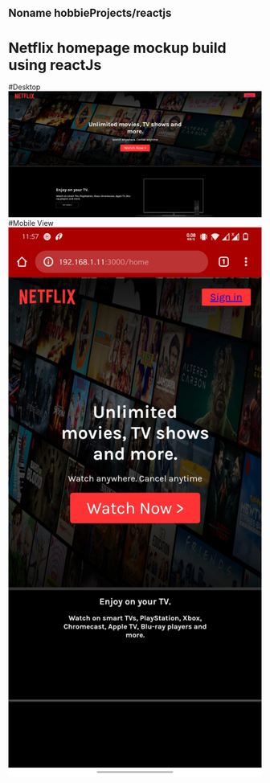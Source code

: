 ## Noname hobbieProjects/reactjs
# Netflix homepage mockup build using reactJs
#Desktop
<img src="https://raw.githubusercontent.com/AswinVijayanO/Noname/master/Screenshots/screenshot-desktop.png" width="1200" />
#Mobile View
<img src="https://raw.githubusercontent.com/AswinVijayanO/Noname/master/Screenshots/Screenshot_20200627-115739.jpg" width="600" />

